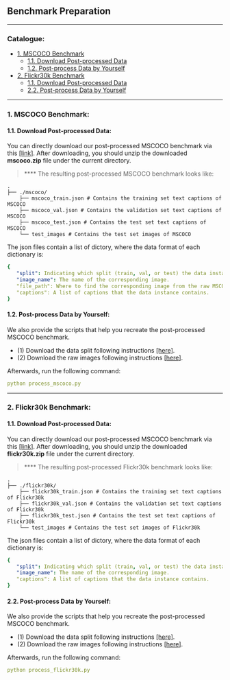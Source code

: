 ## Benchmark Preparation

****
### Catalogue:
* <a href='#mscoco'>1. MSCOCO Benchmark</a>
    * <a href='#download_mscoco'>1.1. Download Post-processed Data</a>
    * <a href='#postprocess_mscoco'>1.2. Post-process Data by Yourself</a>
* <a href='#flickr30k'>2. Flickr30k Benchmark</a>
    * <a href='#download_flickr30k'>1.1. Download Post-processed Data</a>
    * <a href='#postprocess_flickr30k'>2.2. Post-process Data by Yourself</a>


****

<span id='mscoco'/>

### 1. MSCOCO Benchmark:

<span id='download_mscoco'/>

#### 1.1. Download Post-processed Data:

You can directly download our post-processed MSCOCO benchmark via this [[link]](https://drive.google.com/file/d/1J922lIqzXpLfqfWd2-F3ZI3mW59lqlBu/view?usp=sharing). After downloading, you should unzip the downloaded **mscoco.zip** file under the current directory.

> **** The resulting post-processed MSCOCO benchmark looks like:

    .
    ├── ./mscoco/                    
        ├── mscoco_train.json # Contains the training set text captions of MSCOCO
        ├── mscoco_val.json # Contains the validation set text captions of MSCOCO
        ├── mscoco_test.json # Contains the test set text captions of MSCOCO
        └── test_images # Contains the test set images of MSCOCO
        
The json files contain a list of dictory, where the data format of each dictionary is:

```yaml
{  
   "split": Indicating which split (train, val, or test) the data instance belongs to.
   "image_name": The name of the corresponding image.
   "file_path": Where to find the corresponding image from the raw MSCOCO files.
   "captions": A list of captions that the data instance contains.
}
```

<span id='postprocess_mscoco'/>


#### 1.2. Post-process Data by Yourself:

We also provide the scripts that help you recreate the post-processed MSCOCO benchmark.

- (1) Download the data split following instructions [[here]](https://github.com/yxuansu/MAGIC/tree/main/image_captioning/data/raw_data).
- (2) Download the raw images following instructions [[here]](https://github.com/yxuansu/MAGIC/blob/main/image_captioning/data/raw_images/README.md#1-download-mscoco-raw-images).

Afterwards, run the following command:
```yaml
python process_mscoco.py
```


****

<span id='flickr30k'/>

### 2. Flickr30k Benchmark:

<span id='download_flickr30k'/>

#### 1.1. Download Post-processed Data:

You can directly download our post-processed MSCOCO benchmark via this [[link]](https://drive.google.com/file/d/1i8-v-U3qlhK9uW_RzV3iV8IRJlKTpcBZ/view?usp=sharing). After downloading, you should unzip the downloaded **flickr30k.zip** file under the current directory.

> **** The resulting post-processed Flickr30k benchmark looks like:

    .
    ├── ./flickr30k/                    
        ├── flickr30k_train.json # Contains the training set text captions of Flickr30k
        ├── flickr30k_val.json # Contains the validation set text captions of Flickr30k
        ├── flickr30k_test.json # Contains the test set text captions of Flickr30k
        └── test_images # Contains the test set images of Flickr30k
        
The json files contain a list of dictory, where the data format of each dictionary is:

```yaml
{  
   "split": Indicating which split (train, val, or test) the data instance belongs to.
   "image_name": The name of the corresponding image.
   "captions": A list of captions that the data instance contains.
}
```


<span id='postprocess_flickr30k'/>


#### 2.2. Post-process Data by Yourself:

We also provide the scripts that help you recreate the post-processed MSCOCO benchmark.

- (1) Download the data split following instructions [[here]](https://github.com/yxuansu/MAGIC/tree/main/image_captioning/data/raw_data).
- (2) Download the raw images following instructions [[here]](https://github.com/yxuansu/MAGIC/tree/main/image_captioning/data/raw_images#2-download-flickr30k-raw-images).

Afterwards, run the following command:
```yaml
python process_flickr30k.py
```









